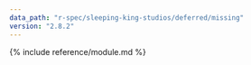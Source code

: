 ```yaml
---
data_path: "r-spec/sleeping-king-studios/deferred/missing"
version: "2.8.2"
---
```


{% include reference/module.md %}
